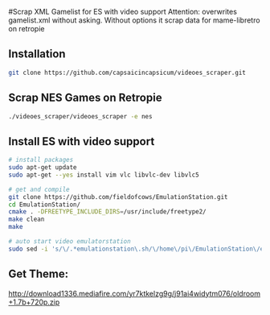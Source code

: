 #Scrap XML Gamelist for ES with video support
Attention: overwrites gamelist.xml without asking.
Without options it scrap data for mame-libretro on retropie

## Installation
```bash
git clone https://github.com/capsaicincapsicum/videoes_scraper.git
```

## Scrap NES Games on Retropie
```bash
./videoes_scraper/videoes_scraper -e nes
```

## Install ES with video support
```bash
# install packages
sudo apt-get update
sudo apt-get --yes install vim vlc libvlc-dev libvlc5

# get and compile
git clone https://github.com/fieldofcows/EmulationStation.git
cd EmulationStation/
cmake . -DFREETYPE_INCLUDE_DIRS=/usr/include/freetype2/
make clean
make

# auto start video emulatorstation
sudo sed -i 's/\/.*emulationstation\.sh/\/home\/pi\/EmulationStation\/emulationstation\.sh/' /usr/bin/emulationstation
```

## Get Theme:
http://download1336.mediafire.com/yr7ktkelzg9g/j91ai4widytm076/oldroom+1.7b+720p.zip
